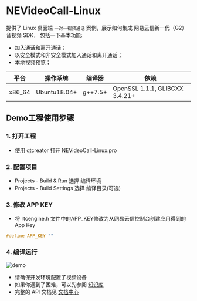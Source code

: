 # NEVideoCall-Linux

提供了 Linux 桌面端 `一对一视频通话` 案例，展示如何集成 网易云信新一代（G2）音视频 SDK， 包括一下基本功能:

* 加入通话和离开通话；
* 以安全模式和非安全模式加入通话和离开通话；
* 本地视频预览；

平台|操作系统 |编译器|依赖
---|---|---|---
x86_64|Ubuntu18.04+|g++7.5+|OpenSSL 1.1.1, GLIBCXX 3.4.21+|

## Demo工程使用步骤

### 1. 打开工程 

* 使用 qtcreator 打开 NEVideoCall-Linux.pro

### 2. 配置项目

* Projects - Build & Run 选择 编译环境
* Projects - Build Settings 选择 编译目录(可选)

### 3. 修改 APP KEY

* 将 rtcengine.h 文件中的APP_KEY修改为从网易云信控制台创建应用得到的App Key

```cpp
#define APP_KEY ""
```

### 4. 编译运行

![demo](https://github.com/netease-im/Basic-Video-Call/blob/master/One-to-One-Video/NERtcSample-1to1-Linux-Qt/NEVideoCall-Linux/demo.png)


* 请确保开发环境配置了视频设备
* 如果你遇到了困难，可以先参阅 [知识库](https://faq.yunxin.163.com/kb/main/#/)
* 完整的 API 文档见 [文档中心](https://dev.yunxin.163.com/?from=bdjjnim0035)
